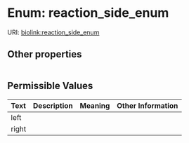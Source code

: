 
# Enum: reaction_side_enum




URI: [biolink:reaction_side_enum](https://w3id.org/biolink/vocab/reaction_side_enum)


## Other properties

|  |  |  |
| --- | --- | --- |

## Permissible Values

| Text | Description | Meaning | Other Information |
| :--- | :---: | :---: | ---: |
| left |  |  |  |
| right |  |  |  |

